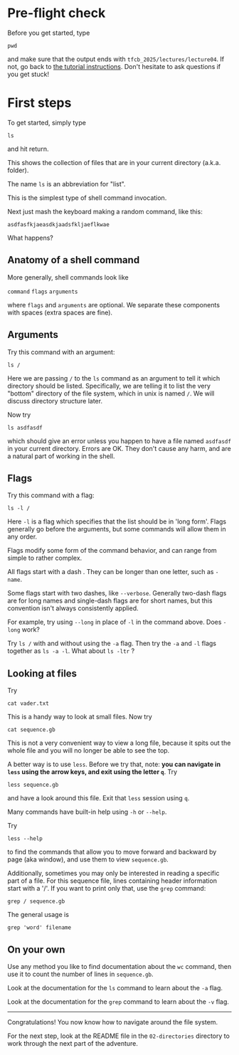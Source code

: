 # Pre-flight check

Before you get started, type

    pwd

and make sure that the output ends with `tfcb_2025/lectures/lecture04`.
If not, go back to [the tutorial instructions]([https://github.com/FredHutch/tfcb_2021/tree/main/lectures/lecture03#tutorial](https://github.com/FredHutch/tfcb_2025/blob/main/software/README.md#testing-software-installation)).
Don't hesitate to ask questions if you get stuck!


# First steps

To get started, simply type

    ls

and hit return.

This shows the collection of files that are in your current directory (a.k.a. folder).

The name `ls` is an abbreviation for "list".

This is the simplest type of shell command invocation.

Next just mash the keyboard making a random command, like this:

    asdfasfkjaeasdkjaadsfkljaeflkwae

What happens?


## Anatomy of a shell command

More generally, shell commands look like

`command` `flags` `arguments`

where `flags` and `arguments` are optional.
We separate these components with spaces (extra spaces are fine).


## Arguments

Try this command with an argument:

    ls /

Here we are passing `/` to the `ls` command as an argument to tell it which directory should be listed.
Specifically, we are telling it to list the very "bottom" directory of the file system, which in unix is named `/`.
We will discuss directory structure later.

Now try

    ls asdfasdf

which should give an error unless you happen to have a file named `asdfasdf` in your current directory.
Errors are OK.
They don't cause any harm, and are a natural part of working in the shell.


## Flags

Try this command with a flag:

    ls -l /

Here `-l` is a flag which specifies that the list should be in 'long form'.
Flags generally go before the arguments, but some commands will allow them in any order.

Flags modify some form of the command behavior, and can range from simple to rather complex.

All flags start with a dash .
They can be longer than one letter, such as `-name`.

Some flags start with two dashes, like `--verbose`.
Generally two-dash flags are for long names and single-dash flags are for short names, but this convention isn't always consistently applied.

For example, try using `--long` in place of `-l` in the command above.
Does `-long` work?

Try `ls /` with and without using the `-a` flag.
Then try the `-a` and `-l` flags together as `ls -a -l`.
What about `ls -ltr` ?


## Looking at files

Try

    cat vader.txt

This is a handy way to look at small files.
Now try

    cat sequence.gb

This is not a very convenient way to view a long file, because it spits out the whole file and you will no longer be able to see the top.

A better way is to use `less`.
Before we try that, note:
**you can navigate in `less` using the arrow keys, and exit using the letter `q`**.
Try

    less sequence.gb

and have a look around this file.
Exit that `less` session using `q`.

Many commands have built-in help using `-h` or `--help`.

Try

    less --help


to find the commands that allow you to move forward and backward by page (aka window), and use them to view `sequence.gb`.

Additionally, sometimes you may only be interested in reading a specific part of a file.
For this sequence file, lines containing header information start with a '\/'. If you want to print only that, use the `grep` command:
    
    grep / sequence.gb 
    
 The general usage is
    
    grep 'word' filename
    


## On your own

Use any method you like to find documentation about the `wc` command, then use it to count the number of lines in `sequence.gb`.

Look at the documentation for the `ls` command to learn about the `-a` flag.

Look at the documentation for the `grep` command to learn about the `-v` flag.

---

Congratulations!
You now know how to navigate around the file system.

For the next step, look at the README file in the `02-directories` directory to work through the next part of the adventure.
